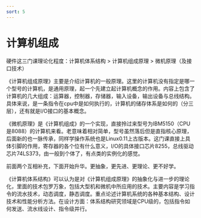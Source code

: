 ```yaml
---
sort: 5
---
```

# 计算机组成


硬件这三门课理论化程度：计算机体系结构 > 计算机组成原理 > 微机原理（及接口技术）

《计算机组成原理》主要是介绍计算机的一般原理。这里的计算机没有指定是哪一个型号的计算机，是通用原理，起一个先建立起计算机概念的作用。内容上包含了计算机的几大组成：运算器，控制器，存储器，输入设备，输出设备与总线结构。具体来说，是一条指令在cpu中是如何执行的，计算机的储存体系是如何的（分三层），还有就是I/O接口的基本概念。

《微机原理》是《计算机组成》的一个实现，直接拎过来型号为IBM5150（CPU是8088）的计算机来看。老意味着相对简单，型号虽然落后但是直指核心原理，后面新的也一脉传承，同样学操作系统也是Linux0.11上古版本。这门课直接上具体引脚的作用，寄存器的各个位有什么意义，I/O的具体接口芯片8255，总线驱动芯片74LS373，由一般到个体了，有点类的实例化的感觉。

前面两个互相补充，下面开始升华。更抽象，更先进、更理论、更不好学。

《计算机体系结构》可以认为是对《计算机组成原理》的抽象化与进一步的理论化，里面的技术包罗万象，包括大型机和微机中所应用的技术。主要内容是学习指令的流水技术，动态调度，静态调度。重点论述计算机系统的各种基本结构、设计技术和性能分析方法。在设计方面：体系结构研究领域是CPU级的，包括指令如何发送、流水线设计、指令级并行。




